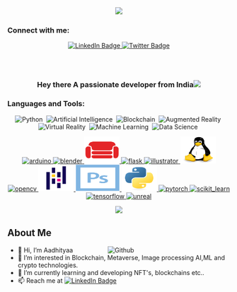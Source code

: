 <div id="header" align="center">
  <img src="https://media.giphy.com/media/qgQUggAC3Pfv687qPC/giphy.gif" width="300"/>
</div>
<h3 align="left">Connect with me:</h3>
<p align="left">
</p>
<p align="center">
<div id="badges">
  <p align="center"><a href="https://www.linkedin.com/in/aadhi06/">
    <img src="https://img.shields.io/badge/LinkedIn-blue?style=for-the-badge&logo=linkedin&logoColor=white" alt="LinkedIn Badge"/>
  </a>
  <a href="https://twitter.com/BAadhityaa">
    <img src="https://img.shields.io/badge/Twitter-blue?style=for-the-badge&logo=twitter&logoColor=white" alt="Twitter Badge"/>
    </a></p>
</div>
<p align="center"><img src="https://komarev.com/ghpvc/?username=Aadhityaa06&style=flat-square&color=blue" alt=""/></p>

<h1>
    <h3 align="center">Hey there A passionate developer from India<img src="https://media.giphy.com/media/hvRJCLFzcasrR4ia7z/giphy.gif" width="30px"/></h3>
</h1>
<div>
<h3 align="left">Languages and Tools:</h3>
<p align="center">
<img src="https://media.giphy.com/media/coxQHKASG60HrHtvkt/giphy.gif" title="Python" alt="Python" width="100" height="60"/>&nbsp;
<img src="https://media.giphy.com/media/5krfq8pMdYhAV52xPg/giphy.gif" title="Artificial Intelligence" alt="Artificial Intelligence" width="100" height="60"/>&nbsp;
<img src="https://c.tenor.com/lQscD8Sey_EAAAAC/blockchain-distributed.gif" title="Blockchain" alt="Blockchain" width="100" height="60"/>&nbsp;
<img src="https://cdn.dribbble.com/users/14268/screenshots/5320393/ar.gif" title="Augmented Reality" alt="Augmented Reality" width="100" height="60"/>&nbsp;
<img src="https://media.giphy.com/media/IzcMimLtkdisKvbx70/giphy.gif" title="Virtual Reality" alt="Virtual Reality" width="100" height="60"/>&nbsp;
<img src="https://media.giphy.com/media/gutZ5Pm6Xl62eIf5RZ/giphy.gif" title="Machine Learning" alt="Machine Learning" width="100" height="60"/>&nbsp;
<img src="https://media.giphy.com/media/7c8QeB0VMddFOuu4iR/giphy.gif" title="Data Science" alt="Data Science" width="100" height="60"/>&nbsp;</p>

<p align="center"> <a href="https://www.arduino.cc/" target="_blank" rel="noreferrer"> <img src="https://cdn.worldvectorlogo.com/logos/arduino-1.svg" alt="arduino" width="80" height="80"/> </a> <a href="https://www.blender.org/" target="_blank" rel="noreferrer"> <img src="https://download.blender.org/branding/community/blender_community_badge_white.svg" alt="blender" width="80" height="60"/> </a> <a href="https://couchdb.apache.org/" target="_blank" rel="noreferrer"> <img src="https://raw.githubusercontent.com/devicons/devicon/0d6c64dbbf311879f7d563bfc3ccf559f9ed111c/icons/couchdb/couchdb-original.svg" alt="couchdb" width="80" height="60"/> </a> <a href="https://flask.palletsprojects.com/" target="_blank" rel="noreferrer"> <img src="https://www.vectorlogo.zone/logos/pocoo_flask/pocoo_flask-icon.svg" alt="flask" width="80" height="60"/> </a> <a href="https://www.adobe.com/in/products/illustrator.html" target="_blank" rel="noreferrer"> <img src="https://www.vectorlogo.zone/logos/adobe_illustrator/adobe_illustrator-icon.svg" alt="illustrator" width="60" height="60"/> </a> <a href="https://www.linux.org/" target="_blank" rel="noreferrer"> <img src="https://raw.githubusercontent.com/devicons/devicon/master/icons/linux/linux-original.svg" alt="linux" width="80" height="60"/> </a> <a href="https://opencv.org/" target="_blank" rel="noreferrer"> <img src="https://www.vectorlogo.zone/logos/opencv/opencv-icon.svg" alt="opencv" width="80" height="60"/> </a> <a href="https://pandas.pydata.org/" target="_blank" rel="noreferrer"> <img src="https://raw.githubusercontent.com/devicons/devicon/2ae2a900d2f041da66e950e4d48052658d850630/icons/pandas/pandas-original.svg" alt="pandas" width="80" height="60"/> </a> <a href="https://www.photoshop.com/en" target="_blank" rel="noreferrer"> <img src="https://raw.githubusercontent.com/devicons/devicon/master/icons/photoshop/photoshop-line.svg" alt="photoshop" width="100" height="60"/> </a> <a href="https://www.python.org" target="_blank" rel="noreferrer"> <img src="https://raw.githubusercontent.com/devicons/devicon/master/icons/python/python-original.svg" alt="python" width="80" height="60"/> </a> <a href="https://pytorch.org/" target="_blank" rel="noreferrer"> <img src="https://www.vectorlogo.zone/logos/pytorch/pytorch-icon.svg" alt="pytorch" width="80" height="80"/> </a> <a href="https://scikit-learn.org/" target="_blank" rel="noreferrer"> <img src="https://upload.wikimedia.org/wikipedia/commons/0/05/Scikit_learn_logo_small.svg" alt="scikit_learn" width="80" height="80"/> </a> <a href="https://www.tensorflow.org" target="_blank" rel="noreferrer"> <img src="https://www.vectorlogo.zone/logos/tensorflow/tensorflow-icon.svg" alt="tensorflow" width="80" height="80"/> </a> <a href="https://unrealengine.com/" target="_blank" rel="noreferrer"> <img src="https://raw.githubusercontent.com/kenangundogan/fontisto/036b7eca71aab1bef8e6a0518f7329f13ed62f6b/icons/svg/brand/unreal-engine.svg" alt="unreal" width="80" height="60"/> </a> </p>
  </div>
  
<p align="center">
  <img src="https://user-images.githubusercontent.com/5679180/79618120-0daffb80-80be-11ea-819e-d2b0fa904d07.gif" width="27px"></p>
<h2> About Me </h2> 
<img width="55%" align="right" alt="Github" src="https://raw.githubusercontent.com/onimur/.github/master/.resources/git-header.svg" />

- 👋 Hi, I’m Aadhityaa
- 👀 I’m interested in Blockchain, Metaverse, Image processing AI,ML and crypto technologies.
- 🌱 I’m currently learning and developing NFT's, blockchains etc..
- 📫 Reach me at <a href="https://www.linkedin.com/in/aadhi06/">
    <img src="https://img.shields.io/badge/LinkedIn-blue?style=for-the-badge&logo=linkedin&logoColor=white" alt="LinkedIn Badge"/>
  </a>

<!---
Aadhityaa06/Aadhityaa06 is a ✨ special ✨ repository because its `README.md` (this file) appears on your GitHub profile.
You can click the Preview link to take a look at your changes.
--->

